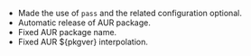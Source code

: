 - Made the use of `pass` and the related configuration optional.
- Automatic release of AUR package.
- Fixed AUR package name.
- Fixed AUR ${pkgver} interpolation.

